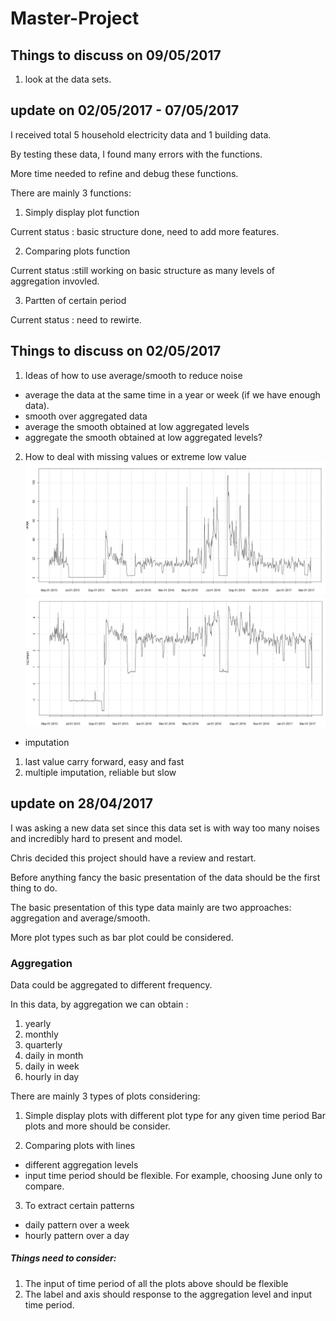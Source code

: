 # Master-Project
## Things to discuss on 09/05/2017
1. look at the data sets.


## update on 02/05/2017 - 07/05/2017
I received total 5 household electricity data and 1 building data.

By testing these data, I found many errors with the functions.

More time needed to refine and debug these functions.

There are mainly 3 functions:
1. Simply display plot function

Current status : basic structure done, need to add more features.

2. Comparing plots function

Current status :still working on basic structure as many levels of aggregation invovled.

3. Partten of certain period 

Current status : need to rewirte.

## Things to discuss on 02/05/2017
1. Ideas of how to use average/smooth to reduce noise
  * average the data at the same time in a year or week (if we have enough data).
  * smooth over aggregated data
  * average the smooth obtained at low aggregated levels
  * aggregate the smooth obtained at low aggregated levels?
2. How to deal with missing values or extreme low value
![alt text](https://github.com/DongningZ/Master-Project/blob/master/plot1.JPG)
![alt text](https://github.com/DongningZ/Master-Project/blob/master/plot2.JPG)
  * imputation
  1. last value carry forward, easy and fast
  2. multiple imputation, reliable but slow


## update on 28/04/2017
I was asking a new data set since this data set is with way too many noises and incredibly hard to present and model.

Chris decided this project should have a review and restart.

Before anything fancy the basic presentation of the data should be the first thing to do.

The basic presentation of this type data mainly are two approaches: aggregation and average/smooth. 

More plot types such as bar plot could be considered.

### Aggregation
Data could be aggregated to different frequency.

In this data, by aggregation we can obtain :
1. yearly
2. monthly
3. quarterly
4. daily in month
5. daily in week
6. hourly in day


There are mainly 3 types of plots considering:
1. Simple display plots with different plot type for any given time period
Bar plots and more should be consider.

2. Comparing plots with lines
 * different aggregation levels
 * input time period should be flexible. For example, choosing June only to compare.

3. To extract certain patterns
  * daily pattern over a week
  * hourly pattern over a day



##### Things need to consider:
1. The input of time period of all the plots above should be flexible
2. The label and axis should response to the aggregation level and input time period.

